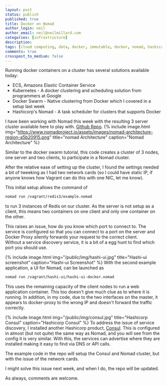 ```yaml
---
layout: post
status: publish
published: true
title: Docker on Nomad
author_login: neil
author_email: neil@neilmillard.com
categories: [infrastructure]
description: 
tags: [cloud computing, data, docker, immutable, docker, nomad, hashicorp]
comments: true
crosspost_to_medium: false
---
```

Running docker containers on a cluster has several solutions available today:
* ECS, Amazons Elastic Container Service
* Kubernetes - A docker clustering and scheduling solution from programmers at Google
* Docker Swarm - Native clustering from Docker which I covered in a setup last week
* Hashicorp's Nomad - A task scheduler for clusters that supports Docker

I have been working with Nomad this week with the resulting 3 server cluster available here to play with. [Github Repo](https://github.com/neilmillard/vagrant-nomad).
{% include image.html
      img="https://www.nomadproject.io/assets/images/nomad-architecture-region-a5b20915.png"
      title="nomad Architecture"
      caption="Nomad Architecture" %}
      
Similar to the docker swarm tutorial, this code creates a cluster of 3 nodes, one server and two clients, to participate in a Nomad cluster.

After the relative ease of setting up the cluster, I found the settings needed a bit of tweeking as I had two network cards (so I could have static IP, if anyone knows how Vagrant can do this with one NIC, let me know).

This initial setup allows the command of 
```bash
nomad run /vagrant/redis3/example.nomad
```
to run 3 instances of Redis on our cluster. As the server is not setup as a client, this means two containers on one client and only one container on the other.

This raises an issue, how do you know which port to connect to. The service is configured so that you can connect to a port on the server and Docker Proxy silently forwards your request to the correct client.  
Without a service discovery service, it is a bit of a egg hunt to find which port you should use.

{% include image.html
    img="/public/img/hashi-ui.jpg"
    title="Hashi-ui screenshot"
    caption="Hashi-ui Screenshot" %}
With the second example application, a UI for Nomad, can be launched as
```bash
nomad run /vagrant/hashi-ui/hashi-ui-docker.nomad
```
This uses the remaining capacity of the client nodes to run a web application container. This too doesn't give much clue as to where it is running.
In addition, in my code, due to the two interfaces on the master, it appears to docker-proxy to the wrong IP and doesn't forward the traffic correctly.

{% include image.html
    img="/public/img/consul.jpg"
    title="Hashicorp Consul"
    caption="Hashicorp Consul" %}
To address the issue of service discovery, I installed another Hashicorp product, [Consul](https://www.consul.io/).
This is configured in almost (but not quite) the same way as Nomad, and you will see from the config it is very similar. With this, the services can advertise where they are installed making it easy to find via DNS or API calls.

The example code in the repo will setup the Consul and Nomad cluster, but with the issue of the network cards.

I might solve this issue next week, and when I do, the repo will be updated.

As always, comments are welcome.


